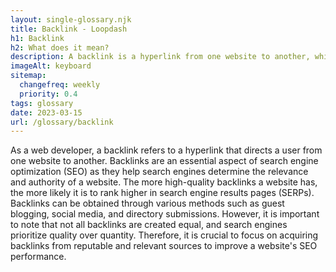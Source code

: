 ```yaml
--- 
layout: single-glossary.njk
title: Backlink - Loopdash
h1: Backlink
h2: What does it mean?
description: A backlink is a hyperlink from one website to another, which can be added to a Wordpress site to improve its search engine optimization and increase traffic.
imageAlt: keyboard
sitemap:
  changefreq: weekly
  priority: 0.4
tags: glossary
date: 2023-03-15
url: /glossary/backlink
---
```


As a web developer, a backlink refers to a hyperlink that directs a user from one website to another. Backlinks are an essential aspect of search engine optimization (SEO) as they help search engines determine the relevance and authority of a website. The more high-quality backlinks a website has, the more likely it is to rank higher in search engine results pages (SERPs). Backlinks can be obtained through various methods such as guest blogging, social media, and directory submissions. However, it is important to note that not all backlinks are created equal, and search engines prioritize quality over quantity. Therefore, it is crucial to focus on acquiring backlinks from reputable and relevant sources to improve a website's SEO performance.
